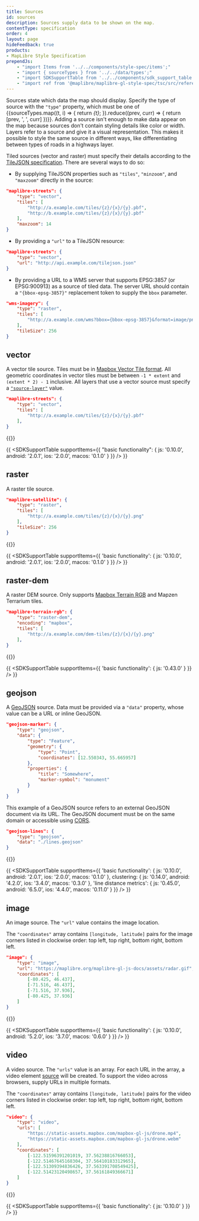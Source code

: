 ```yaml
---
title: Sources
id: sources
description: Sources supply data to be shown on the map.
contentType: specification
order: 4
layout: page
hideFeedback: true
products:
- MapLibre Style Specification
prependJs:
    - "import Items from '../../components/style-spec/items';"
    - "import { sourceTypes } from '../../data/types';"
    - "import SDKSupportTable from '../../components/sdk_support_table';"
    - "import ref from '@maplibre/maplibre-gl-style-spec/tsc/src/reference/latest';"
---
```


<!--copyeditor disable basic-->
<!--copyeditor disable js-->
<!--copyeditor disable ios-->
<!--copyeditor disable macos-->
Sources state which data the map should display. Specify the type of source with the `"type"` property, which must be one of {{sourceTypes.map((t, i) => {
    return <var key={i}>{t}</var>;
}).reduce((prev, curr) => {
    return [prev, ', ', curr]
})}}. Adding a source isn't enough to make data appear on the map because sources don't contain styling details like color or width. Layers refer to a source and give it a visual representation. This makes it possible to style the same source in different ways, like differentiating between types of roads in a highways layer.

Tiled sources (vector and raster) must specify their details according to the [TileJSON specification](https://github.com/mapbox/tilejson-spec). There are several ways to do so:

- By supplying TileJSON properties such as `"tiles"`, `"minzoom"`, and `"maxzoom"` directly in the source:

```json
"maplibre-streets": {
    "type": "vector",
    "tiles": [
        "http://a.example.com/tiles/{z}/{x}/{y}.pbf",
        "http://b.example.com/tiles/{z}/{x}/{y}.pbf"
    ],
    "maxzoom": 14
}
```

- By providing a `"url"` to a TileJSON resource:

```json
"maplibre-streets": {
    "type": "vector",
    "url": "http://api.example.com/tilejson.json"
}
```

- By providing a URL to a WMS server that supports EPSG:3857 (or EPSG:900913) as a source of tiled data. The server URL should contain a `"{bbox-epsg-3857}"` replacement token to supply the `bbox` parameter.

```json
"wms-imagery": {
    "type": "raster",
    "tiles": [
        "http://a.example.com/wms?bbox={bbox-epsg-3857}&format=image/png&service=WMS&version=1.1.1&request=GetMap&srs=EPSG:3857&width=256&height=256&layers=example"
    ],
    "tileSize": 256
}
```

## vector


A vector tile source. Tiles must be in [Mapbox Vector Tile format](https://docs.mapbox.com/vector-tiles/). All geometric coordinates in vector tiles must be between `-1 * extent` and `(extent * 2) - 1` inclusive. All layers that use a vector source must specify a [`"source-layer"`](/maplibre-gl-js-docs/style-spec/layers/#source-layer) value. 

```json
"maplibre-streets": {
    "type": "vector",
    "tiles": [
        "http://a.example.com/tiles/{z}/{x}/{y}.pbf"
    ],
}
```

<!--
START GENERATED CONTENT:
Content in this section is generated directly using the MapLibre Style
Specification. To update any content displayed in this section, make edits to:
https://github.com/maplibre/maplibre-gl-js/blob/main/src/style-spec/reference/v8.json.
-->
{{<Items headingLevel='3' entry={ref.source_vector} section="vector" />}}
<!-- END GENERATED CONTENT -->


{{
<SDKSupportTable
    supportItems={{
        "basic functionality": {
            js: '0.10.0',
            android: '2.0.1',
            ios: '2.0.0',
            macos: '0.1.0'
        }
    }}
/>
}}



## raster

A raster tile source.

```json
"maplibre-satellite": {
    "type": "raster",
    "tiles": [
        "http://a.example.com/tiles/{z}/{x}/{y}.png"
    ],
    "tileSize": 256
}
```

<!--
START GENERATED CONTENT:
Content in this section is generated directly using the MapLibre Style
Specification. To update any content displayed in this section, make edits to:
https://github.com/maplibre/maplibre-gl-js/blob/main/src/style-spec/reference/v8.json.
-->
{{<Items headingLevel='3' entry={ref.source_raster} section="raster" />}}
<!-- END GENERATED CONTENT -->

{{
<SDKSupportTable
    supportItems={{
        'basic functionality': {
            js: '0.10.0',
            android: '2.0.1',
            ios: '2.0.0',
            macos: '0.1.0'
        }
    }}
/>
}}



## raster-dem

A raster DEM source. Only supports [Mapbox Terrain RGB](https://blog.mapbox.com/global-elevation-data-6689f1d0ba65) and Mapzen Terrarium tiles.

```json
"maplibre-terrain-rgb": {
    "type": "raster-dem",
    "encoding": "mapbox",
    "tiles": [
        "http://a.example.com/dem-tiles/{z}/{x}/{y}.png"
    ],
}
```

<!--
START GENERATED CONTENT:
Content in this section is generated directly using the MapLibre Style
Specification. To update any content displayed in this section, make edits to:
https://github.com/maplibre/maplibre-gl-js/blob/main/src/style-spec/reference/v8.json.
-->
{{<Items headingLevel='3' entry={ref.source_raster_dem} section="raster-dem" />}}
<!-- END GENERATED CONTENT -->

{{
<SDKSupportTable
    supportItems={{
        'basic functionality': {
            js: '0.43.0'
        }
    }}
/>
}}

<!-- copyeditor disable geojson -->

## geojson

A [GeoJSON](http://geojson.org/) source. Data must be provided via a `"data"` property, whose value can be a URL or inline GeoJSON.

```json
"geojson-marker": {
    "type": "geojson",
    "data": {
        "type": "Feature",
        "geometry": {
            "type": "Point",
            "coordinates": [12.550343, 55.665957]
        },
        "properties": {
            "title": "Somewhere",
            "marker-symbol": "monument"
        }
    }
}
```

This example of a GeoJSON source refers to an external GeoJSON document via its URL. The GeoJSON document must be on the same domain or accessible using [CORS](http://enable-cors.org/).

```json
"geojson-lines": {
    "type": "geojson",
    "data": "./lines.geojson"
}
```
<!--
START GENERATED CONTENT:
Content in this section is generated directly using the MapLibre Style
Specification. To update any content displayed in this section, make edits to:
https://github.com/maplibre/maplibre-gl-js/blob/main/src/style-spec/reference/v8.json.
-->
{{<Items headingLevel='3' entry={ref.source_geojson} section="geojson" />}}
<!-- END GENERATED CONTENT -->

{{
<SDKSupportTable
    supportItems={{
        'basic functionality': {
            js: '0.10.0',
            android: '2.0.1',
            ios: '2.0.0',
            macos: '0.1.0'
        },
        clustering: {
            js: '0.14.0',
            android: '4.2.0',
            ios: '3.4.0',
            macos: '0.3.0'
        },
        'line distance metrics': {
            js: '0.45.0',
            android: '6.5.0',
            ios: '4.4.0',
            macos: '0.11.0'
        }
    }}
/>
}}

## image

An image source. The `"url"` value contains the image location.

The `"coordinates"` array contains `[longitude, latitude]` pairs for the image corners listed in clockwise order: top left, top right, bottom right, bottom left.

```json
"image": {
    "type": "image",
    "url": "https://maplibre.org/maplibre-gl-js-docs/assets/radar.gif",
    "coordinates": [
        [-80.425, 46.437],
        [-71.516, 46.437],
        [-71.516, 37.936],
        [-80.425, 37.936]
    ]
}
```
<!--
START GENERATED CONTENT:
Content in this section is generated directly using the MapLibre Style
Specification. To update any content displayed in this section, make edits to:
https://github.com/maplibre/maplibre-gl-js/blob/main/src/style-spec/reference/v8.json.
-->
{{<Items headingLevel='3' entry={ref.source_image} section="image" />}}
<!-- END GENERATED CONTENT -->

{{
<SDKSupportTable
    supportItems={{
        'basic functionality': {
            js: '0.10.0',
            android: '5.2.0',
            ios: '3.7.0',
            macos: '0.6.0'
        }
    }}
/>
}}



## video

A video source. The `"urls"` value is an array. For each URL in the array, a video element [source](https://developer.mozilla.org/en-US/docs/Web/HTML/Element/source) will be created. To support the video across browsers, supply URLs in multiple formats.

The `"coordinates"` array contains `[longitude, latitude]` pairs for the video corners listed in clockwise order: top left, top right, bottom right, bottom left.

```json
"video": {
    "type": "video",
    "urls": [
        "https://static-assets.mapbox.com/mapbox-gl-js/drone.mp4",
        "https://static-assets.mapbox.com/mapbox-gl-js/drone.webm"
    ],
    "coordinates": [
        [-122.51596391201019, 37.56238816766053],
        [-122.51467645168304, 37.56410183312965],
        [-122.51309394836426, 37.563391708549425],
        [-122.51423120498657, 37.56161849366671]
    ]
}
```

<!--
START GENERATED CONTENT:
Content in this section is generated directly using the MapLibre Style
Specification. To update any content displayed in this section, make edits to:
https://github.com/maplibre/maplibre-gl-js/blob/main/src/style-spec/reference/v8.json.
-->
{{<Items headingLevel='3' entry={ref.source_video} section="video" />}}
<!-- END GENERATED CONTENT -->

{{
<SDKSupportTable
    supportItems={{
        'basic functionality': {
            js: '0.10.0'
        }
    }}
/>
}}
